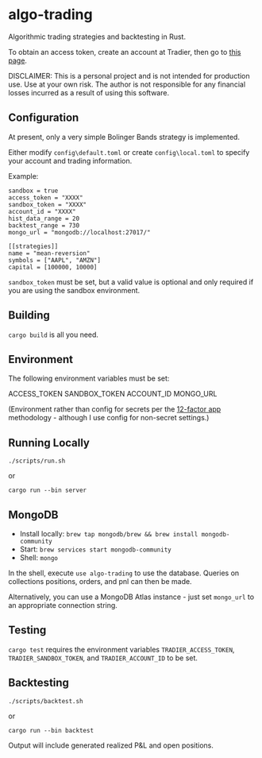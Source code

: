 # algo-trading

Algorithmic trading strategies and backtesting in Rust.

To obtain an access token, create an account at Tradier, then go to [this page](https://documentation.tradier.com/brokerage-api/oauth/access-token).

DISCLAIMER: This is a personal project and is not intended for production use. Use at your own risk. The author is not responsible for any financial losses incurred as a result of using this software.

## Configuration

At present, only a very simple Bolinger Bands strategy is implemented.

Either modify `config\default.toml` or create `config\local.toml` to specify your account and trading information.

Example:

```
sandbox = true
access_token = "XXXX"
sandbox_token = "XXXX"
account_id = "XXXX"
hist_data_range = 20
backtest_range = 730
mongo_url = "mongodb://localhost:27017/"

[[strategies]]
name = "mean-reversion"
symbols = ["AAPL", "AMZN"]
capital = [100000, 10000]
```

`sandbox_token` must be set, but a valid value is optional and only required if you are using the sandbox environment.

## Building

`cargo build` is all you need.

## Environment

The following environment variables must be set:

ACCESS_TOKEN
SANDBOX_TOKEN
ACCOUNT_ID
MONGO_URL

(Environment rather than config for secrets per the [12-factor app](https://12factor.net/config) methodology - although I use config for non-secret settings.)

## Running Locally

`./scripts/run.sh`

or

`cargo run --bin server`

## MongoDB

- Install locally: `brew tap mongodb/brew && brew install mongodb-community`
- Start: `brew services start mongodb-community`
- Shell: `mongo`

In the shell, execute `use algo-trading` to use the database. Queries on collections positions, orders, and pnl can then be made.

Alternatively, you can use a MongoDB Atlas instance - just set `mongo_url` to an appropriate connection string.

## Testing

`cargo test` requires the environment variables `TRADIER_ACCESS_TOKEN`, `TRADIER_SANDBOX_TOKEN`, and `TRADIER_ACCOUNT_ID` to be set.

## Backtesting

`./scripts/backtest.sh`

or

`cargo run --bin backtest`

Output will include generated realized P&L and open positions.

